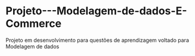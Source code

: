 # Projeto---Modelagem-de-dados-E-Commerce
Projeto em desenvolvimento para questões de aprendizagem voltado para Modelagem de dados
